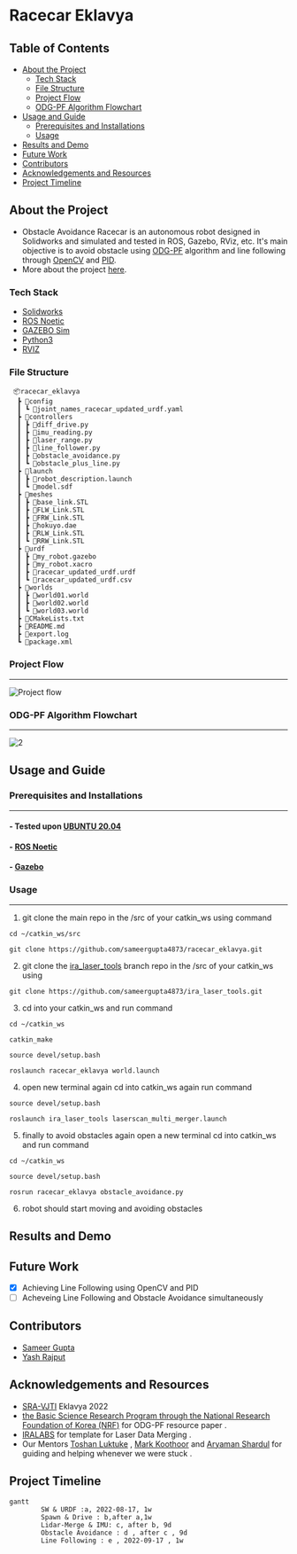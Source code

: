 

Racecar Eklavya
===


## Table of Contents
 - [About the Project](#about-the-project)
    - [Tech Stack](#tech-stack)
    - [File Structure](#file-structure)
    - [Project Flow](#project-flow)
    - [ODG-PF Algorithm Flowchart](#ODG-PF-Algorithm-Flowchart) 
 - [Usage and Guide](#usage-and-guide)
    - [Prerequisites and Installations](#prerequisites-and-installations)
    - [Usage](#usage)
 - [Results and Demo](#results-and-demo)
 - [Future Work](#future-work)
 - [Contributors](#contributors)
 - [Acknowledgements and Resources](#acknowledgements-and-resources)
 - [Project Timeline](#project-timeline)



## About the Project

- Obstacle Avoidance Racecar is an autonomous robot designed in Solidworks and simulated and tested in ROS, Gazebo, RViz, etc. It's main objective is to avoid obstacle using [ODG-PF](https://www.hindawi.com/journals/jat/2018/5041401/) algorithm and line following through [OpenCV](https://opencv.org/) and [PID](https://en.wikipedia.org/wiki/PID_controller).
- More about the project [here](https://docs.google.com/document/d/1_qysCJZdhxeMUr1WgitqG5xAhzyBeASgXK-3l_MfeWE/edit?usp=sharing).

 ### Tech Stack
   *  [Solidworks](https://www.solidworks.com/)
   *  [ROS Noetic](http://wiki.ros.org/noetic)
   *  [GAZEBO Sim](https://classic.gazebosim.org/)
   *  [Python3](https://www.python.org/about/)
   *  [RVIZ](http://wiki.ros.org/rviz)

 ### File Structure 


     📦racecar_eklavya
      ┣ 📂config 
      ┃ ┗ 📜joint_names_racecar_updated_urdf.yaml                       
      ┣ 📂controllers
      ┃ ┣ 📜diff_drive.py                   
      ┃ ┣ 📜imu_reading.py                       
      ┃ ┣ 📜laser_range.py
      ┃ ┣ 📜line_follower.py
      ┃ ┣ 📜obstacle_avoidance.py
      ┃ ┗ 📜obstacle_plus_line.py         
      ┣ 📂launch                           
      ┃ ┣ 📜robot_description.launch
      ┃ ┗ 📜model.sdf                 
      ┣ 📂meshes
      ┃ ┣ 📜base_link.STL                 
      ┃ ┣ 📜FLW_Link.STL                     
      ┃ ┣ 📜FRW_Link.STL
      ┃ ┣ 📜hokuyo.dae
      ┃ ┣ 📜RLW_Link.STL
      ┃ ┗ 📜RRW_Link.STL
      ┣ 📂urdf
      ┃ ┣ 📜my_robot.gazebo          
      ┃ ┣ 📜my_robot.xacro                   
      ┃ ┣ 📜racecar_updated_urdf.urdf
      ┃ ┗ 📜racecar_updated_urdf.csv                     
      ┣ 📂worlds                        
      ┃ ┣ 📜world01.world 
      ┃ ┣ 📜world02.world                    
      ┃ ┗ 📜world03.world                      
      ┣ 📜CMakeLists.txt
      ┣ 📜README.md
      ┣ 📜export.log
      ┗ 📜package.xml
 ### Project Flow
---
![Project flow](https://user-images.githubusercontent.com/95731926/193292146-253c363b-d5e7-4f59-85fa-5d25564f0838.png)
 
 ### ODG-PF Algorithm Flowchart
---
![2](https://user-images.githubusercontent.com/95731926/193303926-14bc111d-c998-436c-acae-effe77a4ccc0.png)




## Usage and Guide

### Prerequisites and Installations
___

 ####  - Tested upon [UBUNTU 20.04](https://ubuntu.com/server/docs/installation)
 ####  - [ROS Noetic](http://wiki.ros.org/noetic/Installation/Ubuntu)
 ####  - [Gazebo](https://classic.gazebosim.org/tutorials?tut=install_ubuntu&cat=install#InstallGazebousingUbuntupackages)

### Usage
___
1. git clone the main repo in the /src of your catkin_ws using command

```
cd ~/catkin_ws/src
```

```
git clone https://github.com/sameergupta4873/racecar_eklavya.git
```

2. git clone the [ira_laser_tools](https://github.com/sameergupta4873/ira_laser_tools.git) branch repo in the /src of your catkin_ws using

```
git clone https://github.com/sameergupta4873/ira_laser_tools.git
```

3. cd into your catkin_ws and run command 

```
cd ~/catkin_ws
```

```
catkin_make
```

```
source devel/setup.bash
```

```
roslaunch racecar_eklavya world.launch
```

4. open new terminal again cd into catkin_ws again run command 

```
source devel/setup.bash
```

```
roslaunch ira_laser_tools laserscan_multi_merger.launch
```

5. finally to avoid obstacles again open a new terminal cd into catkin_ws and run command

```
cd ~/catkin_ws
```

```
source devel/setup.bash
```

```
rosrun racecar_eklavya obstacle_avoidance.py
```

6. robot should start moving and avoiding obstacles

Results and Demo
---

Future Work
---
- [x] Achieving Line Following using OpenCV and PID
- [ ] Acheveing Line Following and Obstacle Avoidance simultaneously

Contributors
---
- [Sameer Gupta](https://github.com/sameergupta4873)
- [Yash Rajput](https://github.com/Yashrajput9232)

Acknowledgements and Resources
---
 - [SRA-VJTI](https://github.com/SRA-VJTI)  Eklavya 2022
 - [the Basic Science Research Program through the National Research Foundation of Korea (NRF)](https://www.nrf.re.kr/eng/index) for ODG-PF resource paper .
 - [IRALABS](https://github.com/iralabdisco) for template for Laser Data Merging .
 - Our Mentors [Toshan Luktuke](https://github.com/toshan-luktuke) , [Mark Koothoor](https://github.com/marck3131) and [Aryaman Shardul](https://github.com/Aryaman22102002) for guiding and helping whenever we were stuck .


Project Timeline
---
```mermaid
gantt
        SW & URDF :a, 2022-08-17, 1w
        Spawn & Drive : b,after a,1w
        Lidar-Merge & IMU: c, after b, 9d
        Obstacle Avoidance : d , after c , 9d
        Line Following : e , 2022-09-17 , 1w

```

